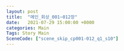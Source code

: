 ```yaml
---
layout: post
title:  "메인_회상_001~012장"
date:   2021-07-29 15:00:00 +0000
categories: Main
Tags: Story Main
SceneCode: ["scene_skip_cp001-012_q1_s10"]
---
```

